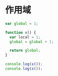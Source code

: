 # 作用域

<div class="run"></div>

```javascript
var global = 1;

function x() {
  var local = 1;
  global = global + 1;

  return global;
}

console.log(x());
console.log(x());
```
